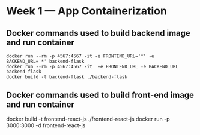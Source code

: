 # Week 1 — App Containerization


## Docker commands used to build backend image and run container

```
docker run --rm -p 4567:4567 -it -e FRONTEND_URL='*' -e BACKEND_URL='*' backend-flask
docker run --rm -p 4567:4567 -it  -e FRONTEND_URL -e BACKEND_URL backend-flask 
docker build -t backend-flask ./backend-flask
```


## Docker commands used to build front-end image and run container
docker build -t frontend-react-js ./frontend-react-js
docker run -p 3000:3000 -d frontend-react-js
```